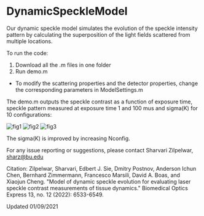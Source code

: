 # DynamicSpeckleModel




Our dynamic speckle model simulates the evolution of the speckle intensity pattern by calculating the superposition of the light fields scattered from multiple locations.


To run the code:
1) Download all the .m files in one folder
2) Run demo.m
  - To modify the scattering properties and the detector properties, change the corresponding parameters in ModelSettings.m


The demo.m outputs the speckle contrast as a function of exposure time, speckle pattern measured at exposure time 1 and 100 mus and sigma(K) for 10 configurations:

![fig1](https://user-images.githubusercontent.com/55467463/133275393-efddd1a5-9005-4a1f-aa60-de84e2d6dccc.png)
![fig2](https://user-images.githubusercontent.com/55467463/133275405-88ea8415-0280-4a77-868a-04f1d125855a.png)
![fig3](https://user-images.githubusercontent.com/55467463/133275649-1cbc9278-62d0-4500-9d92-8eaca08d54be.png)

The sigma(K) is improved by increasing Nconfig.


For any issue reporting or suggestions, please contact Sharvari Zilpelwar, sharz@bu.edu

Citation:
Zilpelwar, Sharvari, Edbert J. Sie, Dmitry Postnov, Anderson Ichun Chen, Bernhard Zimmermann, Francesco Marsili, David A. Boas, and Xiaojun Cheng. "Model of dynamic speckle evolution for evaluating laser speckle contrast measurements of tissue dynamics." Biomedical Optics Express 13, no. 12 (2022): 6533-6549.

Updated 01/09/2021
